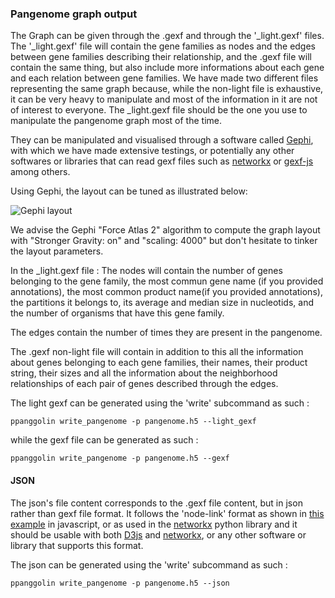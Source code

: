 ### Pangenome graph output

The Graph can be given through the .gexf and through the '_light.gexf' files. The '_light.gexf' file will contain the gene families as nodes and the edges between gene families describing their relationship, and the .gexf file will contain the same thing, but also include more informations about each gene and each relation between gene families. 
We have made two different files representing the same graph because, while the non-light file is exhaustive, it can be very heavy to manipulate and most of the information in it are not of interest to everyone. The _light.gexf file should be the one you use to manipulate the pangenome graph most of the time.

They can be manipulated and visualised through a software called [Gephi](https://gephi.org/), with which we have made extensive testings, or potentially any other softwares or libraries that can read gexf files such as [networkx](https://networkx.github.io/documentation/stable/index.html) or [gexf-js](https://github.com/raphv/gexf-js) among others. 

Using Gephi, the layout can be tuned as illustrated below:

![Gephi layout](../../_static/gephi.gif)

We advise the Gephi "Force Atlas 2" algorithm to compute the graph layout with "Stronger Gravity: on" and "scaling: 4000" but don't hesitate to tinker the layout parameters.

In the _light.gexf file : 
The nodes will contain the number of genes belonging to the gene family, the most commun gene name (if you provided annotations), the most common product name(if you provided annotations), the partitions it belongs to, its average and median size in nucleotids, and the number of organisms that have this gene family.

The edges contain the number of times they are present in the pangenome.

The .gexf non-light file will contain in addition to this all the information about genes belonging to each gene families, their names, their product string, their sizes and all the information about the neighborhood relationships of each pair of genes described through the edges.

The light gexf can be generated using the 'write' subcommand as such : 

`ppanggolin write_pangenome -p pangenome.h5 --light_gexf`

while the gexf file can be generated as such : 

`ppanggolin write_pangenome -p pangenome.h5 --gexf`

#### JSON
The json's file content corresponds to the .gexf file content, but in json rather than gexf file format. It follows the 'node-link' format as shown in [this example](https://observablehq.com/@d3/force-directed-graph) in javascript, or as used in the [networkx](https://networkx.github.io/documentation/stable/reference/readwrite/json_graph.html) python library and it should be usable with both [D3js](https://d3js.org/) and [networkx](https://networkx.github.io/documentation/stable/index.html), or any other software or library that supports this format.

The json can be generated using the 'write' subcommand as such : 

`ppanggolin write_pangenome -p pangenome.h5 --json`